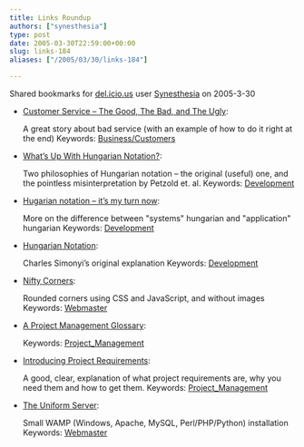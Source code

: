 ```yaml
---
title: Links Roundup
authors: ["synesthesia"]
type: post
date: 2005-03-30T22:59:00+00:00
slug: links-184 
aliases: ["/2005/03/30/links-184"]

---
```

Shared bookmarks for [del.icio.us][1] user  [Synesthesia][2] on 2005-3-30

  * [Customer Service – The Good, The Bad, and The Ugly][3]:
  
    A great story about bad service (with an example of how to do it right at the end) Keywords: [Business/Customers][4]
  * [What&#8217;s Up With Hungarian Notation?][5]:
  
    Two philosophies of Hungarian notation &#8211; the original (useful) one, and the pointless misinterpretation by Petzold et. al. Keywords: [Development][6]
  * [Hugarian notation &#8211; it&#8217;s my turn now][7]:
  
    More on the difference between "systems" hungarian and "application" hungarian Keywords: [Development][6]
  * [Hungarian Notation][8]:
  
    Charles Simonyi&#8217;s original explanation Keywords: [Development][6]
  * [Nifty Corners][9]:
  
    Rounded corners using CSS and JavaScript, and without images Keywords: [Webmaster][10]
  * [A Project Management Glossary][11]:
   
    Keywords: [Project_Management][12]
  * [Introducing Project Requirements][13]:
  
    A good, clear, explanation of what project requirements are, why you need them and how to get them. Keywords: [Project_Management][12]
  * [The Uniform Server][14]:
  
    Small WAMP (Windows, Apache, MySQL, Perl/PHP/Python) installation Keywords: [Webmaster][10]

 [1]: https://del.icio.us/
 [2]: https://del.icio.us/synesthesia
 [3]: https://blog.tomevslin.com/2005/03/customer_servic.html "https://blog.tomevslin.com/2005/03/customer_servic.html"
 [4]: https://del.icio.us/synesthesia/Business/Customers
 [5]: https://blogs.msdn.com/ericlippert/archive/2003/09/12/52989.aspx "https://blogs.msdn.com/ericlippert/archive/2003/09/12/52989.aspx"
 [6]: https://del.icio.us/synesthesia/Development
 [7]: https://blogs.msdn.com/larryosterman/archive/2004/06/22/162629.aspx "https://blogs.msdn.com/larryosterman/archive/2004/06/22/162629.aspx"
 [8]: https://msdn.microsoft.com/library/default.asp?url=/library/en-us/dnvs600/html/hunganotat.asp "https://msdn.microsoft.com/library/default.asp?url=/library/en-us/dnvs600/html/hunganotat.asp"
 [9]: https://pro.html.it/esempio/nifty/ "https://pro.html.it/esempio/nifty/"
 [10]: https://del.icio.us/synesthesia/Webmaster
 [11]: https://www.easyweb.co.uk/articles/pm_glossary "https://www.easyweb.co.uk/articles/pm_glossary"
 [12]: https://del.icio.us/synesthesia/Project_Management
 [13]: https://www.easyweb.co.uk/articles/requirements_intro.html/view "https://www.easyweb.co.uk/articles/requirements_intro.html/view"
 [14]: https://www.uniformserver.com/ "https://www.uniformserver.com/"
